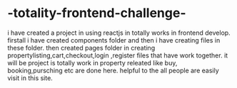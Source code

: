 # -totality-frontend-challenge-
i have created a project in using reactjs in totally works in frontend develop.
firstall i have created components folder and then i have creating files in these folder.
then created pages folder in creating propertylisting,cart,checkout,login ,register files that have work together.
it will be project is totally work in property releated like buy, booking,pursching etc are done here.
helpful to the all people are easily visit in this site.
